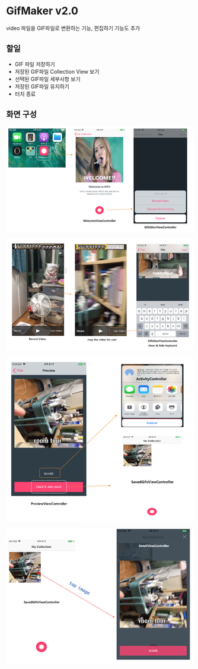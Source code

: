 # GifMaker v2.0
video 파일을 GIF파일로 변환하는 기능, 편집하기 기능도 추가

## 할일  
- GIF 파일 저장하기
- 저장된 GIF파일 Collection View 보기
- 선택된 GIF파일 세부사항 보기
- 저장된 GIF파일 유지하기
- 터치 종료

## 화면 구성

![intro.png](UI/intro.png)


![editGif.png](UI/editGif.png)


![Preview.png](UI/Preview.png)


![DetailView.png](UI/DetailView.png)
